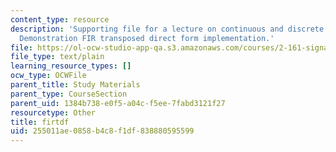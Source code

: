 ```yaml
---
content_type: resource
description: 'Supporting file for a lecture on continuous and discrete signal processing:
  Demonstration FIR transposed direct form implementation.'
file: https://ol-ocw-studio-app-qa.s3.amazonaws.com/courses/2-161-signal-processing-continuous-and-discrete-fall-2008/255011ae0858b4c8f1df838880595599_firtdf.m
file_type: text/plain
learning_resource_types: []
ocw_type: OCWFile
parent_title: Study Materials
parent_type: CourseSection
parent_uid: 1384b738-e0f5-a04c-f5ee-7fabd3121f27
resourcetype: Other
title: firtdf
uid: 255011ae-0858-b4c8-f1df-838880595599
---
```

